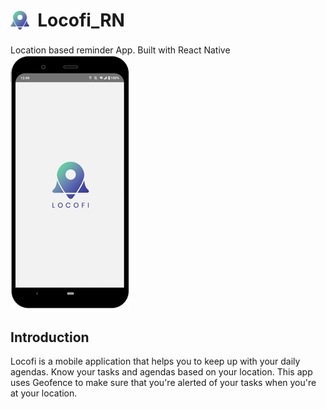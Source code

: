 <p><h1><img src="https://raw.githubusercontent.com/NihalSargaiya9/locofi_RN/master/src/images/favicon.png" width="30" style="max-width:100%;margin: 0;padding: 0;vertical-align: middle;padding-bottom: 6px;"> &nbsp;Locofi_RN&nbsp; </h1>
</p>
Location based reminder App. Built with React Native
<br>
<img src="https://raw.githubusercontent.com/NihalSargaiya9/locofi_RN/master/src/images/screenshots/Splash.png">
<h2>Introduction</h2>
<p>Locofi is a mobile application that helps you to keep up with your daily agendas. Know your tasks and agendas based on your location. This app uses Geofence to make sure that you're alerted of your tasks when you're at your location. 
</p>



